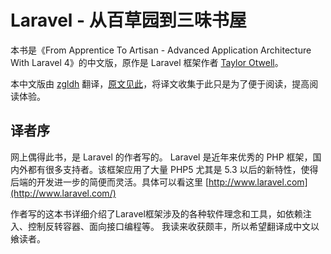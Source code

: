 # Laravel - 从百草园到三味书屋

本书是《From Apprentice To Artisan - Advanced Application Architecture With Laravel 4》的中文版，原作是 Laravel 框架作者 [Taylor Otwell](https://github.com/taylorotwell)。

本中文版由 [zgldh](https://my.oschina.net/zgldh) 翻译，[原文见此](https://my.oschina.net/zgldh/blog/389246)，将译文收集于此只是为了便于阅读，提高阅读体验。

## 译者序

网上偶得此书，是 Laravel 的作者写的。 Laravel 是近年来优秀的 PHP 框架，国内外都有很多支持者。该框架应用了大量 PHP5 尤其是 5.3 以后的新特性，使得后端的开发进一步的简便而灵活。具体可以看这里 [http://www.laravel.com](http://www.laravel.com/)

作者写的这本书详细介绍了Laravel框架涉及的各种软件理念和工具，如依赖注入、控制反转容器、面向接口编程等。 我读来收获颇丰，所以希望翻译成中文以飨读者。
